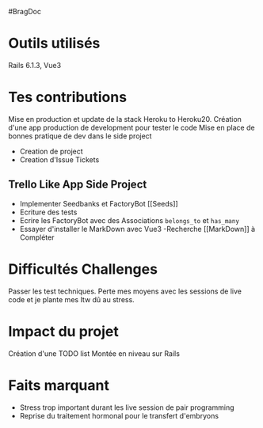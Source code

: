 #BragDoc
# Outils utilisés
Rails 6.1.3, Vue3
# Tes contributions
Mise en production et update de la stack Heroku to Heroku20.
Création d'une app production de development pour tester le code
Mise en place de bonnes pratique de dev dans le side project
- Creation de project
- Creation d'Issue Tickets

## Trello Like App Side Project
- Implementer Seedbanks et FactoryBot [[Seeds]] 
- Ecriture des tests 
- Ecrire les FactoryBot avec des Associations `belongs_to` et `has_many`
- Essayer d'installer le MarkDown avec Vue3
-Recherche [[MarkDown]] à Compléter

# Difficultés Challenges
Passer les test techniques. Perte mes moyens avec les sessions de live code et je plante mes Itw dû au stress.

# Impact du projet
Création d'une TODO list
Montée en niveau sur Rails

# Faits marquant
- Stress trop important durant les live session de pair programming
- Reprise du traitement hormonal pour le transfert d'embryons
